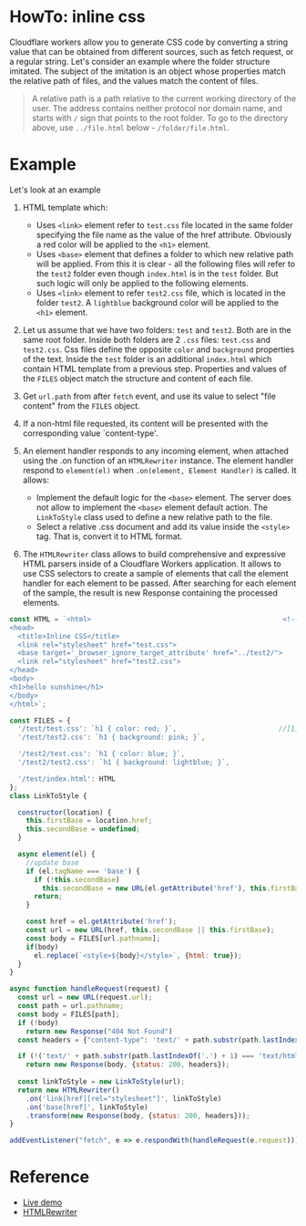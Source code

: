 # HowTo: inline css

Cloudflare workers allow you to generate CSS code by converting a string value that can be obtained from different sources, such as fetch request, or a regular string. Let's consider an example where the folder structure imitated. The subject of the imitation is an object whose properties match the relative path of files, and the values match the content of files. 

 >A relative path is a path relative to the current working directory of the user. The address contains neither protocol nor domain name, and starts with `/` sign that points to the root folder. To go to the directory above, use `../file.html` below - `/folder/file.html`.
>
# Example
Let's look at an example

1. HTML template which:
   * Uses `<link>` element refer to `test.css` file located in the same folder specifying the file name as the value of the href attribute. Obviously a red color will be applied to the `<h1>` element. 
   * Uses `<base>` element that defines a folder to which new relative path will be applied. From this it is clear - all the following files will refer to the `test2` folder even though `index.html` is in the `test` folder. But such logic will only be applied to the following elements. 
   * Uses `<link>` element to refer `test2.css` file, which is located in the folder `test2`. A `lightblue` background color will be applied to the `<h1>` element.

2.  Let us assume that we have two folders: `test` and `test2`. Both are in the same root folder. Inside both folders are 2 `.css` files: `test.css` and `test2.css`. Css files define the opposite `color` and `background` properties of the text. Inside the `test` folder is an additional `index.html` which contain HTML template from a previous step. Properties and values of the `FILES` object match the structure and content of each file.

3. Get `url.path` from after `fetch` event, and use its value to select "file content" from the `FILES` object.

4. If a non-html file requested, its content will be presented with the corresponding value `content-type'.

5. An element handler responds to any incoming element, when attached using the .on function of an `HTMLRewriter` instance. The element handler respond to `element(el)` when `.on(element, Element Handler)` is called. It allows:
   * Implement the default logic for the `<base>` element. The server does not allow to implement the `<base>` element default action.  The `LinkToStyle` class used to define a new relative path to the file.    
   * Select a relative .css document and add its value inside the `<style>` tag. That is, convert it to HTML format.
6. The `HTMLRewriter` class allows to build comprehensive and expressive HTML parsers inside of a Cloudflare Workers application. It allows to use CSS selectors to create a sample of elements that call the element handler for each element to be passed. After searching for each element of the sample, the result is new Response containing the processed elements. 

```javascript
const HTML = `<html>                                               <!--[2]-->                                 
<head>
  <title>Inline CSS</title>
  <link rel="stylesheet" href="test.css">         
  <base target='_browser_ignore_target_attribute' href="../test2/">   
  <link rel="stylesheet" href="test2.css">       
</head>
<body>
<h1>hello sunshine</h1>
</body>
</html>`;

const FILES = {
  '/test/test.css': `h1 { color: red; }`,                         //[1]
  '/test/test2.css': `h1 { background: pink; }`,

  '/test2/test.css': `h1 { color: blue; }`,
  '/test2/test2.css': `h1 { background: lightblue; }`,     

  '/test/index.html': HTML
};
class LinkToStyle {

  constructor(location) {
    this.firstBase = location.href;
    this.secondBase = undefined;
  }

  async element(el) {
    //update base
    if (el.tagName === 'base') {
      if (!this.secondBase)
        this.secondBase = new URL(el.getAttribute('href'), this.firstBase).href;
      return;
    }

    const href = el.getAttribute('href');
    const url = new URL(href, this.secondBase || this.firstBase);
    const body = FILES[url.pathname];
    if(body)
      el.replace(`<style>${body}</style>`, {html: true});
  }
}

async function handleRequest(request) {                                              //[3]
  const url = new URL(request.url);
  const path = url.pathname;
  const body = FILES[path];
  if (!body)
    return new Response("404 Not Found")
  const headers = {"content-type": 'text/' + path.substr(path.lastIndexOf('.') + 1)};

  if (!('text/' + path.substr(path.lastIndexOf('.') + 1) === 'text/html'))         //[4]
    return new Response(body, {status: 200, headers});  
  
  const linkToStyle = new LinkToStyle(url);                                        //[5]
  return new HTMLRewriter()                                                        //[6]
    .on('link[href][rel="stylesheet"]', linkToStyle)
    .on('base[href]', linkToStyle)
    .transform(new Response(body, {status: 200, headers}));
}

addEventListener("fetch", e => e.respondWith(handleRequest(e.request)));
```

# Reference
* [Live demo](https://rawgit-inline-css.maksgalochkin2.workers.dev/test/index.html)
* [HTMLRewriter](https://developers.cloudflare.com/workers/runtime-apis/html-rewriter)